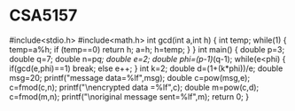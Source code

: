 # CSA5157
#include<stdio.h>
#include<math.h>
int gcd(int a,int h)
{
	int temp;
	while(1)
	{
		temp=a%h;
		if (temp==0)
		 return h;
		 a=h;
		 h=temp;
	}
}
int main()
{
	double p=3;
	double q=7;
	double n=p*q;
	double e=2;
	double phi=(p-1)*(q-1);
	while(e<phi)
	{
		if(gcd(e,phi)==1)
		break;
		else
		e++;
	}
	int k=2;
	double d=(1+(k*phi))/e;
	double msg=20;
	printf("message data=%lf",msg);
	double c=pow(msg,e);
	c=fmod(c,n);
	printf("\nencrypted data =%lf",c);
	double m=pow(c,d);
	c=fmod(m,n);
	printf("\noriginal message sent=%lf",m);
	 return 0;
}
